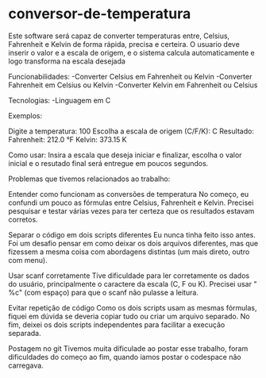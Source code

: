 # conversor-de-temperatura

Este software será capaz de converter temperaturas entre, Celsius, Fahrenheit e Kelvin de forma rápida, precisa e certeira. O usuario deve inserir o valor e a escala de origem, e o sistema calcula automaticamente e logo transforma na escala desejada

Funcionabilidades: -Converter Celsius em Fahrenheit ou Kelvin -Converter Fahrenheit em Celsius ou Kelvin -Converter Kelvin em Fahrenheit ou Celsius

Tecnologias: -Linguagem em C

Exemplos:

Digite a temperatura: 100 Escolha a escala de origem (C/F/K): C Resultado: Fahrenheit: 212.0 °F Kelvin: 373.15 K

Como usar: Insira a escala que deseja iniciar e finalizar, escolha o valor inicial e o resutado final será entregue em poucos segundos.

Problemas que tivemos relacionados ao trabalho:

Entender como funcionam as conversões de temperatura No começo, eu confundi um pouco as fórmulas entre Celsius, Fahrenheit e Kelvin. Precisei pesquisar e testar várias vezes para ter certeza que os resultados estavam corretos.

Separar o código em dois scripts diferentes Eu nunca tinha feito isso antes. Foi um desafio pensar em como deixar os dois arquivos diferentes, mas que fizessem a mesma coisa com abordagens distintas (um mais direto, outro com menu).

Usar scanf corretamente Tive dificuldade para ler corretamente os dados do usuário, principalmente o caractere da escala (C, F ou K). Precisei usar " %c" (com espaço) para que o scanf não pulasse a leitura.

Evitar repetição de código Como os dois scripts usam as mesmas fórmulas, fiquei em dúvida se deveria copiar tudo ou criar um arquivo separado. No fim, deixei os dois scripts independentes para facilitar a execução separada.

Postagem no git Tivemos muita díficulade ao postar esse trabalho, foram dificuldades do começo ao fim, quando iamos postar o codespace não carregava.
